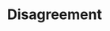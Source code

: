 ---
title: Disagreement
caption: <a href="https://swap.trove.tools/resource_rdx1ntew7tq2wj687j858e9g5zf9n9kz58wjdrlu4nz3yvln7ct3zawpmk+component_rdx1cpghyffzk7zct3pcvqjwmuu2zmnp3mhjk8y9t7t265xz5ewajrwpgk">Get this NFT on TROVE.</a>
---